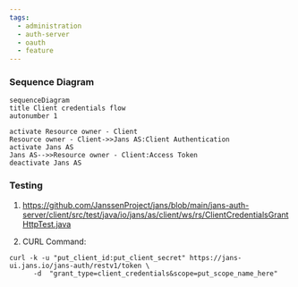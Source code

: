```yaml
---
tags:
  - administration
  - auth-server
  - oauth
  - feature
---
```


### Sequence Diagram

```mermaid
sequenceDiagram
title Client credentials flow
autonumber 1

activate Resource owner - Client
Resource owner - Client->>Jans AS:Client Authentication
activate Jans AS
Jans AS-->>Resource owner - Client:Access Token
deactivate Jans AS
```
### Testing

1. https://github.com/JanssenProject/jans/blob/main/jans-auth-server/client/src/test/java/io/jans/as/client/ws/rs/ClientCredentialsGrantHttpTest.java

2. CURL Command:
```
curl -k -u "put_client_id:put_client_secret" https://jans-ui.jans.io/jans-auth/restv1/token \ 
      -d  "grant_type=client_credentials&scope=put_scope_name_here" 
```
